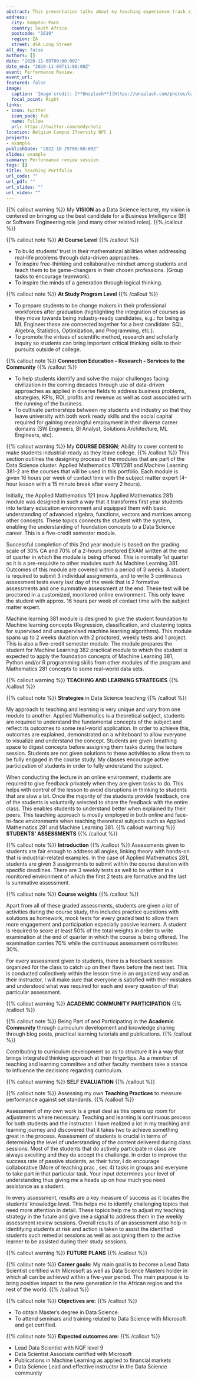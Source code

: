 ```yaml
---
abstract: This presentation talks about my teaching experience track since I joined Belgium Campus ITversity NPC 1 in 2018. Visions, teaching and learning strategies implemented as well as evidence to reflect how these approaches led to my current level of performance in regards to teaching profession.
address:
  city: Kempton Park
  country: South Africa
  postcode: "1619"
  region: ZA
  street: 45A Long Street
all_day: false
authors: []
date: "2020-11-09T09:00:00Z"
date_end: "2020-11-09T11:00:00Z"
event: Performance Review.
event_url: 
featured: false
image:
  caption: 'Image credit: [**Unsplash**](https://unsplash.com/photos/bzdhc5b3Bxs)'
  focal_point: Right
links:
- icon: twitter
  icon_pack: fab
  name: Follow
  url: https://twitter.com/eddychetz
location: Belgium Campus ITversity NPC 1
projects:
- example
publishDate: "2022-10-25T00:00:00Z"
slides: example
summary: Performance review session.
tags: []
title: Teaching Portfolio
url_code: ""
url_pdf: ""
url_slides: ""
url_video: ""
---
```

 
{{% callout warning %}}
My **VISION** as a Data Science lecturer, my vision is centered on bringing up the best candidate for a Business Intelligence (BI) or Software Engineering role (and many other related roles).
{{% /callout %}}

{{% callout note %}}
**At Course Level**
{{% /callout %}}

- To build students’ trust in their mathematical abilities when addressing real-life problems through data-driven approaches.
- To inspire free-thinking and collaborative mindset among students and teach them to be game-changers in their chosen professions. (Group tasks to encourage teamwork).
- To inspire the minds of a generation through logical thinking.

{{% callout note %}}
**At Study Program Level**
{{% /callout %}}

- To prepare students to be change makers in their professional workforces after graduation (highlighting the integration of courses as they move towards being industry-ready candidates, e.g.: for being a ML Engineer these are connected together for a best candidate: SQL, Algebra, Statistics, Optimization, and Programming, etc.).
- To promote the virtues of scientific method, research and scholarly inquiry so students can bring important critical thinking skills to their pursuits outside of college.

{{% callout note %}}
**Connection Education - Research - Services to the Community**
{{% /callout %}}

- To help students identify and solve the major challenges facing civilization in the coming decades through use of data-driven approaches as applied in diverse fields to address business problems, strategies, KPIs, ROI, profits and revenue as well as cost associated with the running of the business.
- To cultivate partnerships between my students and industry so that they leave university with both work ready skills and the social capital required for gaining meaningful employment in their diverse career domains (SW Engineers, BI Analyst, Solutions Architecture, ML Engineers, etc).

{{% callout warning %}}
My **COURSE DESIGN**; Ability to cover content to make students industrial-ready as they leave college.
{{% /callout %}}
This section outlines the designing process of the modules that are part of the Data Science cluster. Applied Mathematics 1781/281 and Machine Learning 381-2 are the courses that will be used in this portfolio. Each module is given 16 hours per week of contact time with the subject matter expert (4-hour lesson with a 15 minute break after every 2 hours).

Initially, the Applied Mathematics 121 (now Applied Mathematics 281) module was designed in such a way that it transforms first year students into tertiary education environment and equipped them with basic understanding of advanced algebra, functions, vectors and matrices among other concepts. These topics connects the student with the system, enabling the understanding of foundation concepts to a Data Science career. This is a five-credit semester module.

Successful completion of this 2nd year module is based on the grading scale of 30% CA and 70% of a 2-hours proctored EXAM written at the end of quarter in which the module is being offered. This is normally 1st quarter as it is a pre-requisite to other modules such As Machine Learning 381. Outcomes of this module are covered within a period of 3 weeks. A student is required to submit 3 individual assignments, and to write 3 continuous assessment tests every last day of the week that is 2 formative assessments and one summative assessment at the end. These test will be proctored in a customized, monitored online environment. This only leave the student with approx. 16 hours per week of contact time with the subject matter expert.

Machine learning 381 module is designed to give the student foundation to Machine learning concepts (Regression, classification, and clustering topics for supervised and unsupervised machine learning algorithms). This module spans up to 2 weeks duration with 2 proctored, weekly tests and 1 project. This is also a five-credit semester module. The module prepares the student for Machine Learning 382 practical module to which the student is expected to apply the foundation concepts of Machine Learning 381, Python and/or R programming skills from other modules of the program and Mathematics 281 concepts to some real-world data sets.

{{% callout warning %}}
**TEACHING AND LEARNING STRATEGIES**
{{% /callout %}}

{{% callout note %}}
**Strategies** in Data Science teaching
{{% /callout %}}

My approach to teaching and learning is very unique and vary from one module to another. Applied Mathematics is a theoretical subject, students are required to understand the fundamental concepts of the subject and reflect its outcomes to some real-world application. In order to achieve this, outcomes are explained, demonstrated on a whiteboard to allow everyone to visualize and understand the concept. Students are given breathing space to digest concepts before assigning them tasks during the lecture session. Students are not given solutions to these activities to allow them to be fully engaged in the course study. My classes encourage active participation of students in order to fully understand the subject.

When conducting the lecture in an online environment, students are required to give feedback privately when they are given tasks to do. This helps with control of the lesson to avoid disruptions in thinking to students that are slow a bit. Once the majority of the students provide feedback, one of the students is voluntarily selected to share the feedback with the entire class. This enables students to understand better when explained by their peers. This teaching approach is mostly employed in both online and face-to-face environments when teaching theoretical subjects such as Applied Mathematics 281 and Machine Learning 381.
{{% callout warning %}}
**STUDENTS' ASSESSMENTS**
{{% /callout %}}

{{% callout note %}}
**Introduction** 
{{% /callout %}}
Assessments given to students are fair enough to address all angles, linking theory with hands-on that is industrial-related examples. In the case of Applied Mathematics 281, students are given 3 assignments to submit within the course duration with specific deadlines. There are 3 weekly tests as well to be written in a monitored environment of which the first 2 tests are formative and the last is summative assessment.

{{% callout note %}}
**Course weights** 
{{% /callout %}}

Apart from all of these graded assessments, students are given a lot of activities during the course study, this includes practice questions with solutions as homework, mock tests for every graded test to allow them more engagement and participation especially passive learners. A student is required to score at least 50% of the total weights in order to write examination at the end of quarter in which the course is being offered. The examination carries 70% while the continuous assessment contributes 30%.

For every assessment given to students, there is a feedback session organized for the class to catch up on their flaws before the next test. This is conducted collectively within the lesson time in an organized way and as their instructor, I will make sure that everyone is satisfied with their mistakes and understood what was required for each and every question of that particular assessment.

{{% callout warning %}}
**ACADEMIC COMMUNITY PARTICIPATION** 
{{% /callout %}}

{{% callout note %}}
Being Part of and Participating in the **Academic Community** through curriculum development and knowledge sharing through blog posts, practical learning tutorials and publications.
{{% /callout %}}

Contributing to curriculum development so as to structure it in a way that brings integrated thinking approach at their fingertips. As a member of teaching and learning committee and other faculty members take a stance to influence the decisions regarding curriculum.

{{% callout warning %}}
**SELF EVALUATION** 
{{% /callout %}}

{{% callout note %}}
Assessing my own **Teaching Practices** to measure performance against set standards.
{{% /callout %}}

Assessment of my own work is a great deal as this opens up room for adjustments where necessary. Teaching and learning is continuous process for both students and the instructor. I have realized a lot in my teaching and learning journey and discovered that it takes two to achieve something great in the process. Assessment of students is crucial in terms of determining the level of understanding of the content delivered during class sessions. Most of the students that do actively participate in class are always excelling and they do accept the challenge. In order to improve the success rate of passive students, as their tutor, I do encourage collaborative (More of teaching prac , sec 4) tasks in groups and everyone to take part in that particular task. Your input determines your level of understanding thus giving me a heads up on how much you need assistance as a student.

In every assessment, results are a key measure of success as it locates the students’ knowledge level. This helps me to identify challenging topics that need more attention in detail. These topics help me to adjust my teaching strategy in the future and give me a signal to address them in the weekly assessment review sessions. Overall results of an assessment also help in identifying students at risk and action is taken to assist the identified students such remedial sessions as well as assigning them to the active learner to be assisted during their study sessions.

{{% callout warning %}}
**FUTURE PLANS** 
{{% /callout %}}

{{% callout note %}}
**Career goals:**
My main goal is to become a Lead Data Scientist certified with Microsoft as well as Data Science Masters holder in which all can be achieved within a five-year period. The main purpose is to bring positive impact to the new generation in the African region and the rest of the world.
{{% /callout %}}

{{% callout note %}}
**Objectives are:** 
{{% /callout %}}

- To obtain Master’s degree in Data Science.
- To attend seminars and training related to Data Science with Microsoft and get certified.

{{% callout note %}}
**Expected outcomes are:** 
{{% /callout %}}

- Lead Data Scientist with NQF level 9
- Data Scientist Associate certified with Microsoft
- Publications in Machine Learning as applied to financial markets
- Data Science Lead and effective instructor in the Data Science community